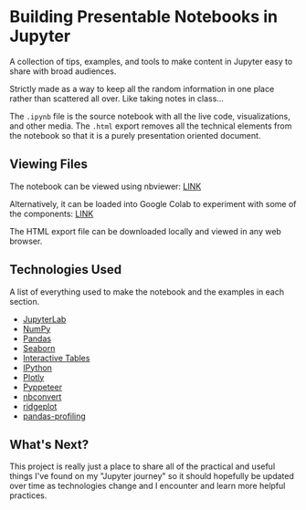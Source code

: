 # Building Presentable Notebooks in Jupyter
A collection of tips, examples, and tools to make content in Jupyter easy to share with broad audiences. 

Strictly made as a way to keep all the random information in one place rather than scattered all over. Like taking notes in class...

The `.ipynb` file is the source notebook with all the live code, visualizations, and other media. The `.html` export removes all the technical elements from the notebook so that it is a purely presentation oriented document. 

## Viewing Files

The notebook can be viewed using nbviewer: [LINK](https://nbviewer.org/github/styounessi/jupyter_tips/blob/main/presentable_notebook_tips.ipynb)

Alternatively, it can be loaded into Google Colab to experiment with some of the components: [LINK](https://colab.research.google.com/github/styounessi/jupyter_tips/blob/main/presentable_notebook_tips.ipynb)

The HTML export file can be downloaded locally and viewed in any web browser. 

## Technologies Used
A list of everything used to make the notebook and the examples in each section. 

* [JupyterLab](https://pypi.org/project/jupyterlab/)
* [NumPy](https://pypi.org/project/numpy/)
* [Pandas](https://pypi.org/project/pandas/)
* [Seaborn](https://pypi.org/project/seaborn/)
* [Interactive Tables](https://pypi.org/project/itables/)
* [IPython](https://pypi.org/project/ipython/)
* [Plotly](https://pypi.org/project/plotly/)
* [Pyppeteer](https://pypi.org/project/pyppeteer/)
* [nbconvert](https://pypi.org/project/nbconvert/)
* [ridgeplot](https://pypi.org/project/ridgeplot/)
* [pandas-profiling](https://pypi.org/project/pandas-profiling/)

## What's Next?
This project is really just a place to share all of the practical and useful things I've found on my "Jupyter journey" so it should hopefully be updated over time as technologies change and I encounter and learn more helpful practices. 
